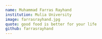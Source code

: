 ```yaml
---
name: Muhammad Farras Rayhand
institution: Mulia University
image: farrasrayhand.jpg
quote: good food is better for your life
github: farrasrayhand
---
```

